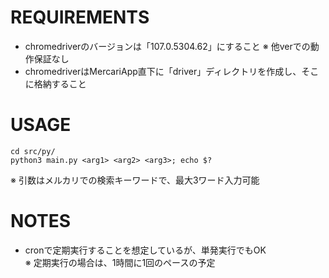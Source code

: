 # REQUIREMENTS
  - chromedriverのバージョンは「107.0.5304.62」にすること
  ※ 他verでの動作保証なし
  - chromedriverはMercariApp直下に「driver」ディレクトリを作成し、そこに格納すること

# USAGE
  ```
  cd src/py/
  python3 main.py <arg1> <arg2> <arg3>; echo $?
  ```
  ※ 引数はメルカリでの検索キーワードで、最大3ワード入力可能

# NOTES
  - cronで定期実行することを想定しているが、単発実行でもOK  
  ※ 定期実行の場合は、1時間に1回のペースの予定




